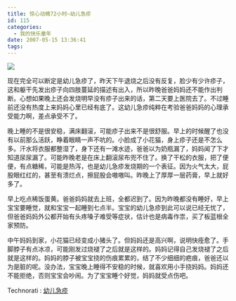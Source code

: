 ```yaml
---
title: 惊心动魄72小时—幼儿急疹
id: 115
categories:
  - 我的快乐童年
date: 2007-05-15 13:36:41
tags:
---
```


![](http://www.candreams.com/images/2007/06/youerjizhen.jpg)

现在完全可以断定是幼儿急疹了，昨天下午退烧之后没有反复，脸少有少许疹子，这和躯干先发出疹子向四肢蔓延的描述有出入，所以昨晚爸爸妈妈还不能作出判断。心想如果晚上还会发烧明早没有疹子出来的话，第二天要上医院去了。不过睡前还没有热度上来妈妈心里已经有底了。这幼儿急疹纯粹在考验爸爸妈妈的心理承受能力啊，差点承受不了。

晚上睡的不是很安稳，满床翻滚，可能疹子出来不是很舒服。早上的时候醒了也没有以前那么活跃，睁着眼睛一声不吭的。小脸成了小花猫，身上疹子还是不怎么多。汗水将衣服都整湿了，身下还有一滩水迹，爸爸以为奶瓶漏了，妈妈闻了下才知道尿尿漏了。可能昨晚老是在床上翻滚尿布兜不住了。换了干松的衣服，把了便便，有点糖稀，可能是热泻，也是幼儿急疹发烧期的一个表征。因为火气太大，屁股眼红红的，甚至有溃烂点，擦屁股会嗷嗷叫。昨晚上了厚厚一层药膏，早上就好多了。

早上吃点稀饭蛋黄。爸爸妈妈就去上班，全都迟到了。因为昨晚都没有睡好，早上宝宝要睡觉，就和宝宝一起睡到七点半。宝宝的幼儿急疹到此可以说已经无忧了，但爸爸妈妈外公都开始有头疼嗓子难受等症状，估计也是病毒作祟，买了板蓝根全家预防。

中午妈妈到家，小花猫已经变成小猪头了。但妈妈还是高兴啊，说明快痊愈了。手脚脖子有点冰凉，可能刚发过烧褪了之后就是这样的。妈妈记得自己发烧褪了之后就是这样的。妈妈的脖子被宝宝挠的伤痕累累的，结了不少细细的疤痕，爸爸还以为是脏的呢。没办法，宝宝晚上睡得不安稳的时候，就喜欢用小手挠妈妈。妈妈还不能拒绝，否则宝宝会吵闹。为了宝宝睡个好觉，妈妈就受点伤吧。

  <!-- Tag links generated by Zoundry Blog Writer. Do not manually edit. http://www.zoundry.com -->
  <span class="ztags"><span class="ztagspace">Technorati</span> : [幼儿急疹](http://technorati.com/tag/%E5%B9%BC%E5%84%BF%E6%80%A5%E7%96%B9)</span>